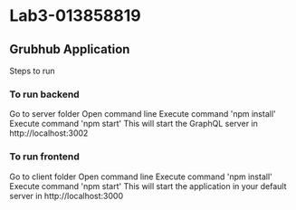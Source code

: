 # Lab3-013858819

## Grubhub Application
Steps to run

### To run backend
Go to server folder
Open command line
Execute command 'npm install'
Execute command 'npm start' This will start the GraphQL server in http://localhost:3002

### To run frontend
Go to client folder
Open command line
Execute command 'npm install'
Execute command 'npm start' This will start the application in your default server in http://localhost:3000
